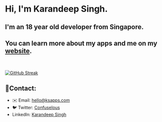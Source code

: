 # Hi, I'm Karandeep Singh.

## I'm an 18 year old developer from Singapore.

## You can learn more about my apps and me on my [website](https://ksapps.com/).
<br/><br/>
[![GitHub Streak](https://streak-stats.demolab.com?user=ConfuseIous&theme=highcontrast&hide_border=true)](https://git.io/streak-stats)

## 📱Contact:
- ✉️ Email: [hello@ksapps.com](mailto:hello@ksapps.com)
- 🐦 Twitter: [ConfuseIous](https://twitter.com/confuseious)
- LinkedIn: [Karandeep Singh](https://sg.linkedin.com/in/karandeep-singh-635888213)

